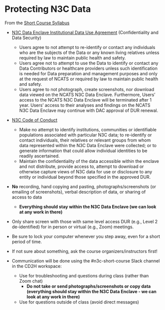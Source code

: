 Protecting N3C Data
============================

From the [Short Course Syllabus](https://docs.google.com/document/d/1v0zlUPQ0N7NtnnLTTPqklny4BjrsVszvHwFaAZ0A2wo/edit)

* [N3C Data Enclave Institutional Data Use Agreement](https://ncats.nih.gov/files/NCATS_N3C_Data_Use_Agreement.pdf) (Confidentiality and Data Security)

  * Users agree to not attempt to re-identify or contact any individuals who are the subjects of the Data or any known living relatives unless required by law to maintain public health and safety.
  * Users agree not to attempt to use the Data to identify or contact any Data Contributors or healthcare providers unless such identification is needed for Data preparation and management purposes and only at the request of NCATS or required by law to maintain public health and safety.
  * Users agree to not photograph, create screenshots, nor download data viewed on the NCATS N3C Data Enclave. Furthermore, Users’ access to the NCATS N3C Data Enclave will be terminated after 1 year. Users’ access to their analyses and findings on the NCATS N3C Data Enclave may continue with DAC approval of DUR renewal.

* [N3C Code of Conduct](https://ncats.nih.gov/n3c/resources/data-user-code-of-conduct)

  * Make no attempt to identify institutions, communities or identifiable populations associated with particular N3C data; to re-identify or contact individuals, their relatives or relevant groups from whom data represented within the N3C Data Enclave were collected; or to generate information that could allow individual identities to be readily ascertained.
  * Maintain the confidentiality of the data accessible within the enclave and not distribute, provide access to, attempt to download or otherwise capture views of N3C data for use or disclosure to any entity or individual beyond those specified in the approved DUR.

* **No** recording, hand copying and pasting, photographs/screenshots (or emailing of screenshots), verbal description of data, or sharing of access to data
  * **Everything should stay within the N3C Data Enclave (we can look at any work in there)**

* Only share screen with those with same level access DUR (e.g., Level 2 de-identified) for in person or virtual (e.g., Zoom) meetings.

* Be sure to lock your computer whenever you step away, even for a short period of time.

* If not sure about something, ask the course organizers/instructors first!

* Communication will be done using the #n3c-short-course Slack channel in the CD2H workspace:
  * Use for troubleshooting and questions during class (rather than Zoom chat)
    * **Do not take or send photographs/screenshots or copy data (everything should stay within the N3C Data Enclave - we can look at any work in there)**
  * Use for questions outside of class (avoid direct messages)
